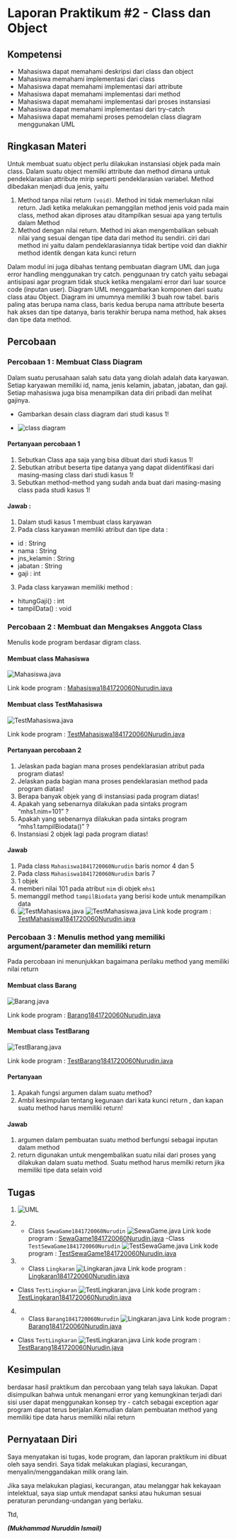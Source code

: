 # Laporan Praktikum #2 - Class dan Object

## Kompetensi
- Mahasiswa dapat memahami deskripsi dari class dan object
- Mahasiswa memahami implementasi dari class
- Mahasiswa dapat memahami implementasi dari attribute
- Mahasiswa dapat memahami implementasi dari method
- Mahasiswa dapat memahami implementasi dari proses instansiasi
- Mahasiswa dapat memahami implementasi dari try-catch
- Mahasiswa dapat memahami proses pemodelan class diagram menggunakan UML

## Ringkasan Materi

Untuk membuat suatu object perlu dilakukan instansiasi objek pada main class. Dalam suatu object memilki attribute dan method dimana untuk pendeklarasian attribute mirip seperti pendeklarasian variabel.
Method dibedakan menjadi dua jenis, yaitu
1. Method tanpa nilai return ``(void)``. Method ini tidak memerlukan nilai return. Jadi ketika melakukan pemanggilan method jenis void pada main class, method akan diproses atau ditampilkan sesuai apa yang tertulis dalam Method
2. Method dengan nilai return. Method ini akan mengembalikan sebuah nilai yang sesuai dengan tipe data dari method itu sendiri. ciri dari method ini yaitu dalam pendeklarasiannya tidak bertipe void dan diakhir method identik dengan kata kunci return

Dalam modul ini juga dibahas tentang pembuatan diagram UML dan juga error handling menggunakan try catch. penggunaan try catch yaitu sebagai antisipasi agar program tidak stuck ketika mengalami error dari luar source code (inputan user).
Diagram UML menggambarkan komponen dari suatu class atau Object. Diagram ini umumnya memiliki 3 buah row tabel. baris paling atas berupa nama class, baris kedua berupa nama attribute beserta hak akses dan tipe datanya, baris terakhir berupa nama method, hak akses dan tipe data method.  

## Percobaan

### Percobaan 1 : Membuat Class Diagram
Dalam  suatu  perusahaan  salah  satu  data  yang  diolah  adalah  data  karyawan.  Setiap karyawan  memiliki id, nama, jenis kelamin, jabatan, jabatan, dan gaji. Setiap mahasiswa juga bisa menampilkan data diri pribadi dan melihat gajinya.

- Gambarkan desain class diagram dari studi kasus 1!

- ![class diagram](img/per1.JPG)

#### Pertanyaan percobaan 1
1. Sebutkan Class apa saja yang bisa dibuat dari studi kasus 1!
2. Sebutkan  atribut  beserta  tipe  datanya  yang  dapat  diidentifikasi  dari  masing-masing class dari studi kasus 1!
3. Sebutkan method-method yang sudah anda buat dari masing-masing class pada studi kasus 1!

#### Jawab :

1. Dalam studi kasus 1 membuat class karyawan
2. Pada class karyawan memliki atribut dan tipe data :
  - id : String
  - nama : String
  - jns_kelamin : String
  - jabatan : String
  - gaji : int
3. Pada class karyawan memiliki method :
  - hitungGaji() : int
  - tampilData() : void

### Percobaan 2 : Membuat dan Mengakses Anggota Class

Menulis kode program berdasar digram class.

#### Membuat class Mahasiswa
![Mahasiswa.java](img/per2.JPG)

Link kode program : [Mahasiswa1841720060Nurudin.java](../../src/2_Class_dan_Object/Mahasiswa1841720060Nurudin.java)

#### Membuat class TestMahasiswa
![TestMahasiswa.java](img/per2.1.JPG)

Link kode program : [TestMahasiswa1841720060Nurudin.java](../../src/2_Class_dan_Object/pertanyaan/TestMahasiswa1841720060Nurudin.java)


#### Pertanyaan percobaan 2
1. Jelaskan pada bagian mana proses pendeklarasian atribut pada program diatas!
2.  Jelaskan pada bagian mana proses pendeklarasian method pada program diatas!
3.  Berapa banyak objek yang di instansiasi pada program diatas!
4. Apakah yang sebenarnya dilakukan pada sintaks program “mhs1.nim=101” ?
5. Apakah yang sebenarnya dilakukan pada sintaks program “mhs1.tampilBiodata()” ?
6.  Instansiasi 2 objek lagi pada program diatas!

#### Jawab
1. Pada class `Mahasiswa1841720060Nurudin` baris nomor 4 dan 5
2. Pada class `Mahasiswa1841720060Nurudin` baris 7
3. 1 objek
4. memberi nilai 101 pada atribut `nim` di objek `mhs1`
5. memanggil method `tampilBiodata` yang berisi kode untuk menampilkan data
6. ![TestMahasiswa.java](img/per2.2.JPG)
   ![TestMahasiswa.java](img/per2.3.JPG)
Link kode program : [TestMahasiswa1841720060Nurudin.java](../../src/2_Class_dan_Object/TestMahasiswa1841720060Nurudin.java)

### Percobaan 3 : Menulis method yang memiliki argument/parameter dan memiliki return
Pada percobaan ini menunjukkan bagaimana perilaku method yang memiliki nilai return

#### Membuat class Barang
![Barang.java](img/per3.JPG)

Link kode program : [Barang1841720060Nurudin.java](../../src/2_Class_dan_Object/TestMahasiswa1841720060Nurudin.java)

#### Membuat class TestBarang
![TestBarang.java](img/per3.1.JPG)

Link kode program : [TestBarang1841720060Nurudin.java](../../src/2_Class_dan_Object/TestBarang1841720060Nurudin.java)

#### Pertanyaan
1. Apakah fungsi argumen dalam suatu method?
2. Ambil kesimpulan tentang kegunaan dari kata kunci return , dan kapan suatu method harus memiliki return!

#### Jawab
1. argumen dalam pembuatan suatu method berfungsi sebagai inputan dalam method
2. return digunakan untuk mengembalikan suatu nilai dari proses yang dilakukan dalam suatu method. Suatu method harus memilki return jika memiliki tipe data selain void

## Tugas

1.   ![UML](img/tgs1.JPG)

2. - Class `SewaGame1841720060Nurudin`
![SewaGame.java](img/tgs2.JPG)
Link kode program : [SewaGame1841720060Nurudin.java](../../src/2_Class_dan_Object/tugas/SewaGame1841720060Nurudin.java)
  -Class `TestSewaGame1841720060Nurudin`
![TestSewaGame.java](img/tgs2.1.JPG)
Link kode program : [TestSewaGame1841720060Nurudin.java](../../src/2_Class_dan_Object/tugas/TestSewaGame1841720060Nurudin.java)


3. - Class `Lingkaran`
![Lingkaran.java](img/tgs3.JPG)
Link kode program : [Lingkaran1841720060Nurudin.java](../../src/2_Class_dan_Object/tugas/Lingkaran1841720060Nurudin.java)
  - Class `TestLingkaran`
  ![TestLingkaran.java](img/tgs3.1.JPG)
Link kode program : [TestLingkaran1841720060Nurudin.java](../../src/2_Class_dan_Object/tugas/TestSewaGame1841720060Nurudin.java)


4. - Class `Barang1841720060Nurudin`
![Lingkaran.java](img/tgs4.JPG)
Link kode program : [Barang1841720060Nurudin.java](../../src/2_Class_dan_Object/tugas/Barang1841720060Nurudin.java)
  - Class `TestLingkaran`
  ![TestLingkaran.java](img/tgs4.1.JPG)
Link kode program : [TestBarang1841720060Nurudin.java](../../src/2_Class_dan_Object/tugas/TestBarang1841720060Nurudin.java)

## Kesimpulan

berdasar hasil praktikum dan percobaan yang telah saya lakukan. Dapat disimpulkan bahwa untuk menangani error yang kemungkinan terjadi dari sisi user dapat menggunakan konsep try - catch sebagai exception agar program dapat terus berjalan.Kemudian dalam pembuatan method yang memiliki tipe data harus memiliki nilai return

## Pernyataan Diri

Saya menyatakan isi tugas, kode program, dan laporan praktikum ini dibuat oleh saya sendiri. Saya tidak melakukan plagiasi, kecurangan, menyalin/menggandakan milik orang lain.

Jika saya melakukan plagiasi, kecurangan, atau melanggar hak kekayaan intelektual, saya siap untuk mendapat sanksi atau hukuman sesuai peraturan perundang-undangan yang berlaku.

Ttd,

***(Mukhammad Nuruddin Ismail)***

